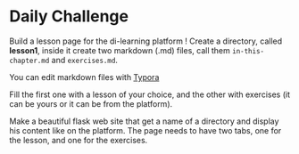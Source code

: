 # Daily Challenge
Build a lesson page for the di-learning platform !
Create a directory, called **lesson1**, inside it create two markdown (.md) files, call them `in-this-chapter.md` and `exercises.md`.

You can edit markdown files with [Typora](https://typora.io/#)

Fill the first one with a lesson of your choice, and the other with exercises (it can be yours or it can be from the platform).

Make a beautiful flask web site that get a name of a directory and display his content like on the platform. The page needs to have two tabs, one for the lesson, and one for the exercises.
